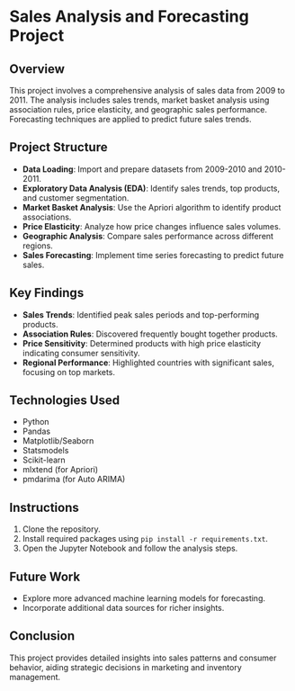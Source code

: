 # Sales Analysis and Forecasting Project

## Overview
This project involves a comprehensive analysis of sales data from 2009 to 2011. The analysis includes sales trends, market basket analysis using association rules, price elasticity, and geographic sales performance. Forecasting techniques are applied to predict future sales trends.

## Project Structure
- **Data Loading**: Import and prepare datasets from 2009-2010 and 2010-2011.
- **Exploratory Data Analysis (EDA)**: Identify sales trends, top products, and customer segmentation.
- **Market Basket Analysis**: Use the Apriori algorithm to identify product associations.
- **Price Elasticity**: Analyze how price changes influence sales volumes.
- **Geographic Analysis**: Compare sales performance across different regions.
- **Sales Forecasting**: Implement time series forecasting to predict future sales.

## Key Findings
- **Sales Trends**: Identified peak sales periods and top-performing products.
- **Association Rules**: Discovered frequently bought together products.
- **Price Sensitivity**: Determined products with high price elasticity indicating consumer sensitivity.
- **Regional Performance**: Highlighted countries with significant sales, focusing on top markets.

## Technologies Used
- Python
- Pandas
- Matplotlib/Seaborn
- Statsmodels
- Scikit-learn
- mlxtend (for Apriori)
- pmdarima (for Auto ARIMA)

## Instructions
1. Clone the repository.
2. Install required packages using `pip install -r requirements.txt`.
3. Open the Jupyter Notebook and follow the analysis steps.

## Future Work
- Explore more advanced machine learning models for forecasting.
- Incorporate additional data sources for richer insights.

## Conclusion
This project provides detailed insights into sales patterns and consumer behavior, aiding strategic decisions in marketing and inventory management.